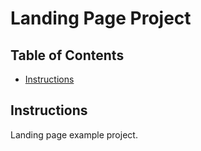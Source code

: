 # Landing Page Project

## Table of Contents

* [Instructions](#instructions)

## Instructions

Landing page example project.
